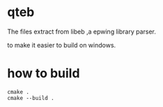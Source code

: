 # qteb
The files extract from libeb ,a epwing library parser.   

to make it easier to build on windows.

# how to build 
```
cmake .
cmake --build .
```
